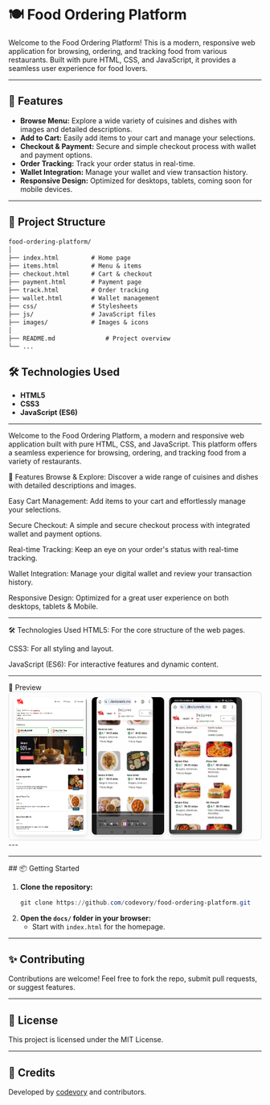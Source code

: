 # 🍽️ Food Ordering Platform

Welcome to the Food Ordering Platform! This is a modern, responsive web application for browsing, ordering, and tracking food from various restaurants. Built with pure HTML, CSS, and JavaScript, it provides a seamless user experience for food lovers.

---

## 🚀 Features

- **Browse Menu:** Explore a wide variety of cuisines and dishes with images and detailed descriptions.
- **Add to Cart:** Easily add items to your cart and manage your selections.
- **Checkout & Payment:** Secure and simple checkout process with wallet and payment options.
- **Order Tracking:** Track your order status in real-time.
- **Wallet Integration:** Manage your wallet and view transaction history.
- **Responsive Design:** Optimized for desktops, tablets, coming soon for mobile devices.

---

## 📁 Project Structure

```
food-ordering-platform/
│
├── index.html         # Home page
├── items.html         # Menu & items
├── checkout.html      # Cart & checkout
├── payment.html       # Payment page
├── track.html         # Order tracking
├── wallet.html        # Wallet management
├── css/               # Stylesheets
├── js/                # JavaScript files
├── images/            # Images & icons
│
├── README.md              # Project overview
└── ...
```

## 🛠️ Technologies Used

- **HTML5**
- **CSS3**
- **JavaScript (ES6)**

---

Welcome to the Food Ordering Platform, a modern and responsive web application built with pure HTML, CSS, and JavaScript. This platform offers a seamless experience for browsing, ordering, and tracking food from a variety of restaurants.

🚀 Features
Browse & Explore: Discover a wide range of cuisines and dishes with detailed descriptions and images.

Easy Cart Management: Add items to your cart and effortlessly manage your selections.

Secure Checkout: A simple and secure checkout process with integrated wallet and payment options.

Real-time Tracking: Keep an eye on your order's status with real-time tracking.

Wallet Integration: Manage your digital wallet and review your transaction history.

Responsive Design: Optimized for a great user experience on both desktops, tablets & Mobile.
<hr>

🛠️ Technologies Used
HTML5: For the core structure of the web pages.

CSS3: For all styling and layout.

JavaScript (ES6): For interactive features and dynamic content.
<hr>
📸 Preview
<br>

<div align="center" style="display: flex; justify-content: flex-start; flex-wrap: wrap; gap: 10px; max-width: 900px; padding: 10px; border: 1px solid #ddd; border-radius: 8px;">
<!-- <img src="images/preview-img/Food ordering home page.png" alt="Home page on desktop" style="width: 30%; height: auto; border-radius: 8px; box-shadow: 0 4px 8px rgba(0,0,0,0.1);"> --> 
<img src="images/preview-img/items-page.png" alt="Items page preview" style="width: 30%; height: auto; border-radius: 8px; box-shadow: 0 4px 8px rgba(0,0,0,0.1);">
<img src="images/preview-img/resturants-online.png" alt="Restaurants online section" style="width: 30%; height: auto; border-radius: 8px; box-shadow: 0 4px 8px rgba(0,0,0,0.1);">
<img src="images/preview-img/resturants-section.png" alt="Restaurants section preview" style="width: 30%; height: auto; border-radius: 8px; box-shadow: 0 4px 8px rgba(0,0,0,0.1);">
</div>
---
                                                                                                                                                                       <br>
<hr>
## 📦 Getting Started

1. **Clone the repository:**
   ```powershell
   git clone https://github.com/codevory/food-ordering-platform.git
   ```
2. **Open the `docs/` folder in your browser:**
   - Start with `index.html` for the homepage.

---

## ✨ Contributing

Contributions are welcome! Feel free to fork the repo, submit pull requests, or suggest features.

---

## 📄 License

This project is licensed under the MIT License.

---

## 🙌 Credits

Developed by [codevory](https://github.com/codevory) and contributors.
